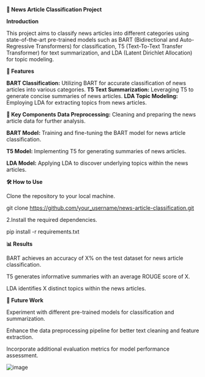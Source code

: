 **📰 News Article Classification Project**

**Introduction**

This project aims to classify news articles into different categories using state-of-the-art pre-trained models such as BART (Bidirectional and Auto-Regressive Transformers) for classification, T5 (Text-To-Text Transfer Transformer) for text summarization, and LDA (Latent Dirichlet Allocation) for topic modeling.

**🚀 Features**

**BART Classification:** Utilizing BART for accurate classification of news articles into various categories.
**T5 Text Summarization:** Leveraging T5 to generate concise summaries of news articles.
**LDA Topic Modeling:** Employing LDA for extracting topics from news articles.


**🔑 Key Components**
**Data Preprocessing:** Cleaning and preparing the news article data for further analysis.

**BART Model:** Training and fine-tuning the BART model for news article classification.

**T5 Model:** Implementing T5 for generating summaries of news articles.

**LDA Model:** Applying LDA to discover underlying topics within the news articles.

**🛠️ How to Use**

Clone the repository to your local machine.

git clone https://github.com/your_username/news-article-classification.git

2.Install the required dependencies.

pip install -r requirements.txt

**📊 Results**

BART achieves an accuracy of X% on the test dataset for news article classification.

T5 generates informative summaries with an average ROUGE score of X.

LDA identifies X distinct topics within the news articles.

**🔮 Future Work**

Experiment with different pre-trained models for classification and summarization.

Enhance the data preprocessing pipeline for better text cleaning and feature extraction.

Incorporate additional evaluation metrics for model performance assessment.



![image](https://github.com/sainath068/newsarticleclassification/assets/97670505/d6442299-4d33-48aa-869b-ad0874a62e0a)
